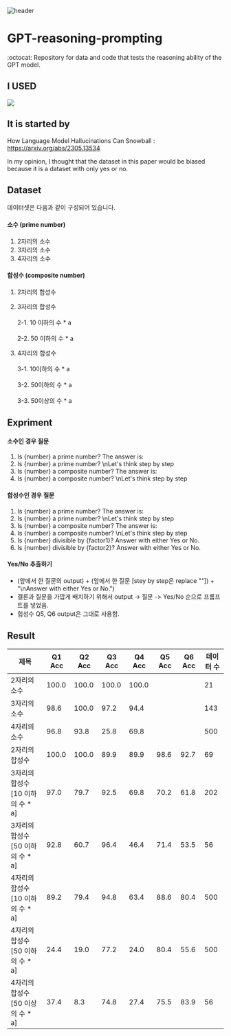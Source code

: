 ![header](https://capsule-render.vercel.app/api?type=transparent&color=white&height=200&section=header&text=HUMANE_LAB&animation=blink&fontSize=50&fontColor=d6ace6)



# GPT-reasoning-prompting
:octocat: Repository for data and code that tests the reasoning ability of the GPT model.

## I USED
<img src="https://img.shields.io/badge/python-3776AB?style=flat-square&logo=Python&logoColor=white"/> 

## It is started by
How Language Model Hallucinations Can Snowball : https://arxiv.org/abs/2305.13534

In my opinion, I thought that the dataset in this paper would be biased because it is a dataset with only yes or no.

## Dataset

데이터셋은 다음과 같이 구성되어 있습니다.

#### 소수 (prime number)
1. 2자리의 소수
2. 3자리의 소수
3. 4자리의 소수

#### 합성수 (composite number)
1. 2자리의 합성수
2. 3자리의 합성수 
<br> <br> 2-1. 10 이하의 수 * a
<br> <br> 2-2. 50 이하의 수 * a

3. 4자리의 합성수
<br> <br> 3-1. 10이하의 수 * a
<br> <br> 3-2. 50이하의 수 * a
<br> <br> 3-3. 50이상의 수 * a 

## Expriment

#### 소수인 경우 질문
1. Is {number} a prime number? The answer is:
2. Is {number} a prime number? \nLet's think step by step
3. Is {number} a composite number? The answer is:
4. Is {number} a composite number? \nLet's think step by step

#### 합성수인 경우 질문
1. Is {number} a prime number? The answer is:
2. Is {number} a prime number? \nLet's think step by step
3. Is {number} a composite number? The answer is:
4. Is {number} a composite number? \nLet's think step by step
5. Is {number} divisible by {factor1}? Answer with either Yes or No.
6. Is {number} divisible by {factor2}? Answer with either Yes or No.
   
#### Yes/No 추출하기
- (앞에서 한 질문의 output) + (앞에서 한 질문 [stey by step은 replace ""]) + "\nAnswer with either Yes or No.")
- 결론과 질문을 가깝게 배치하기 위해서 output -> 질문 -> Yes/No 순으로 프롬프트를 넣었음.
- 힙성수 Q5, Q6 output은 그대로 사용함.
## Result

|제목|Q1 Acc|Q2 Acc|Q3 Acc|Q4 Acc|Q5 Acc|Q6 Acc|데이터 수|
|------|---|---|---|---|---|---|---|
|2자리의 소수|100.0|100.0|100.0|100.0|||21|
|3자리의 소수|98.6|100.0|97.2|94.4|||143|
|4자리의 소수|96.8|93.8|25.8|69.8|||500|
|2자리의 합성수|100.0|100.0|89.9|89.9|98.6|92.7|69|
|3자리의 합성수 [10 이하의 수 * a]| 97.0|79.7|92.5| 69.8|70.2|61.8|202|
|3자리의 합성수 [50 이하의 수 * a]|92.8|60.7| 96.4|46.4| 71.4| 53.5|56|
|4자리의 합성수 [10 이하의 수 * a]| 89.2|79.4| 94.8|63.4|88.6|80.4|500|
|4자리의 합성수 [50 이하의 수 * a]|24.4|19.0| 77.2| 24.0|80.4|55.6|500|
|4자리의 합성수 [50 이상의 수 * a]| 37.4|8.3| 74.8|27.4|75.5| 83.9|56|
